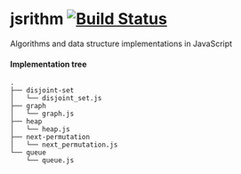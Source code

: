 # jsrithm [![Build Status](https://travis-ci.org/manparvesh/jsrithm.svg)](https://travis-ci.org/manparvesh/jsrithm)
 
Algorithms and data structure implementations in JavaScript

#### Implementation tree
```
.
├── disjoint-set
│   └── disjoint_set.js
├── graph
│   └── graph.js
├── heap
│   └── heap.js
├── next-permutation
│   └── next_permutation.js
└── queue
    └── queue.js
```